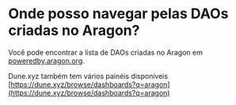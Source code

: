 # Onde posso navegar pelas DAOs criadas no Aragon?

Você pode encontrar a lista de DAOs criadas no Aragon em [poweredby.aragon.org](https://poweredby.aragon.org/).

Dune.xyz também tem vários painéis disponíveis [https://dune.xyz/browse/dashboards?q=aragon](https://dune.xyz/browse/dashboards?q=aragon)
